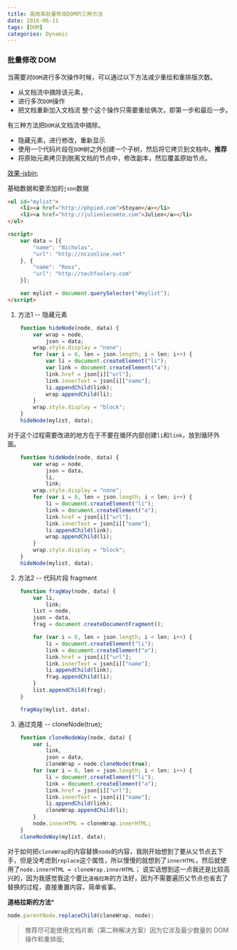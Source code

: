 ```yaml
---
title: 高效率批量修改DOM的三种方法
date: 2016-06-11
tags: [DOM]
categories: Dynamic
---
```


### 批量修改 DOM

当需要对`DOM`进行多次操作时候，可以通过以下方法减少重绘和重排版次数。
- 从文档流中摘除该元素，
- 进行多次`DOM`操作
- 把文档重新加入文档流
整个这个操作只需要重绘俩次，即第一步和最后一步。

有三种方法把`DOM`从文档流中摘除。
- 隐藏元素，进行修改，重新显示
- 使用一个代码片段在`DOM`树之外创建一个子树，然后将它拷贝到文档中。**推荐**
- 将原始元素拷贝到脱离文档的节点中，修改副本，然后覆盖原始节点。

[效果-jsbin](http://jsbin.com/zucopux/1/edit?html,js,output);

基础数据和要添加的`json`数据

```html
<ul id="mylist">
    <li><a href="http://phpied.com">Stoyan</a></li>
    <li><a href="http://julienlecomte.com">Julien</a></li>
</ul>

<script>
    var data = [{
        "name": "Nicholas",
        "url": "http://nczonline.net"
    }, {
        "name": "Ross",
        "url": "http://techfoolery.com"
    }];

    var mylist = document.querySelector("#mylist");
</script>
```

1. 方法1 -- 隐藏元素

```javascript
    function hideNode(node, data) {
        var wrap = node,
            json = data;
        wrap.style.display = "none";
        for (var i = 0, len = json.length; i < len; i++) {
            var li = document.createElement("li");
            var link = document.createElement("a");
            link.href = json[i]["url"];
            link.innerText = json[i]["name"];
            li.appendChild(link);
            wrap.appendChild(li);
        }
        wrap.style.display = "block";
    }
    hideNode(mylist, data);
```

对于这个过程需要改进的地方在于不要在循环内部创建`li`和`link`，放到循环外面。

```javascript
    function hideNode(node, data) {
        var wrap = node,
            json = data，
            li,
            link;
        wrap.style.display = "none";
        for (var i = 0, len = json.length; i < len; i++) {
            li = document.createElement("li");
            link = document.createElement("a");
            link.href = json[i]["url"];
            link.innerText = json[i]["name"];
            li.appendChild(link);
            wrap.appendChild(li);
        }
        wrap.style.display = "block";
    }
    hideNode(mylist, data);
```

2. 方法2 -- 代码片段 fragment

```javascript
    function fragWay(node, data) {
        var li,
            link;
        list = node,
        json = data,
        frag = document.createDocumentFragment();

        for (var i = 0, len = json.length; i < len; i++) {
            li = document.createElement("li");
            link = document.createElement("a");
            link.href = json[i]["url"];
            link.innerText = json[i]["name"];
            li.appendChild(link);
            frag.appendChild(li);
        }
        list.appendChild(frag);
    }

    fragWay(mylist, data);
```

3. 通过克隆 -- cloneNode(true);

```javascript
    function cloneNodeWay(node, data) {
        var i,
            link,
            json = data,
            cloneWrap = node.cloneNode(true);
        for (var i = 0, len = json.length; i < len; i++) {
            li = document.createElement("li");
            link = document.createElement("a");
            link.href = json[i]["url"];
            link.innerText = json[i]["name"];
            li.appendChild(link);
            cloneWrap.appendChild(li);
        }
        node.innerHTML = cloneWrap.innerHTML;
    }
    cloneNodeWay(mylist, data);
```

对于如何把`cloneWrap`的内容替换`node`的内容，我刚开始想到了要从父节点去下手，但是没考虑到`replace`这个属性，所以慢慢的就想到了`innerHTML`，然后就使用了`node.innerHTML = cloneWrap.innerHTML`；
说实话想到这一点我还是比较高兴的，因为我感觉我这个要比`道格拉斯`的方法好，因为不需要遍历父节点也省去了替换的过程，直接重置内容，简单省事。

**道格拉斯的方法***

```javascript
node.parentNode.replaceChild(cloneWrap, node);
```

> 推荐尽可能使用文档片断（第二种解决方案）因为它涉及最少数量的 DOM 操作和重排版;
